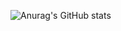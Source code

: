 ![Anurag's GitHub stats](https://github-readme-stats.vercel.app/api?username=omundodepandora&show_icons=true&theme=dracula)


